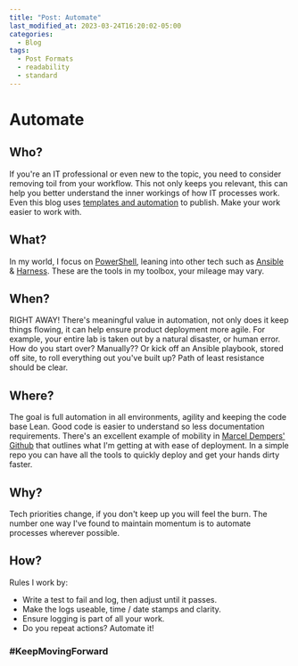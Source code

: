 ```yaml
---
title: "Post: Automate"
last_modified_at: 2023-03-24T16:20:02-05:00
categories:
  - Blog
tags:
  - Post Formats
  - readability
  - standard
---
```

# Automate

## Who?

If you're an IT professional or even new to the topic, you need to consider removing toil from your workflow. This not only keeps you relevant, this can help you better understand the inner workings of how IT processes work. Even this blog uses [templates and automation](https://github.com/mmistakes/mm-github-pages-starter) to publish. Make your work easier to work with.

## What?

In my world, I focus on [PowerShell](https://learn.microsoft.com/en-us/powershell/), leaning into other tech such as [Ansible](https://www.ansible.com/overview/how-ansible-works) & [Harness](https://www.harness.io/). These are the tools in my toolbox, your mileage may vary.

## When?

RIGHT AWAY! There's meaningful value in automation, not only does it keep things flowing, it can help ensure product deployment more agile. For example, your entire lab is taken out by a natural disaster, or human error. How do you start over? Manually?? Or kick off an Ansible playbook, stored off site, to roll everything out you've built up? Path of least resistance should be clear.

## Where?

The goal is full automation in all environments, agility and keeping the code base Lean. Good code is easier to understand so less documentation requirements. There's an excellent example of mobility in [Marcel Dempers' Github](https://github.com/marcel-dempers) that outlines what I'm getting at with ease of deployment. In a simple repo you can have all the tools to quickly deploy and get your hands dirty faster.

## Why?

Tech priorities change, if you don't keep up you will feel the burn.
The number one way I've found to maintain momentum is to automate processes wherever possible.

## How?

Rules I work by:

- Write a test to fail and log, then adjust until it passes.
- Make the logs useable, time / date stamps and clarity.
- Ensure logging is part of all your work.
- Do you repeat actions? Automate it!

### #KeepMovingForward